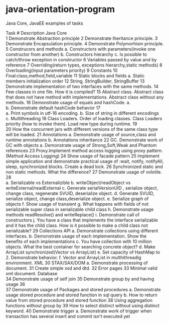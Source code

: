 # java-orientation-program
Java Core, JavaEE examples of tasks

Task #	Description
Java Core	
1	Demonstrate Abstraction principle
2	Demonstrate Iheritance principle.
3	Demonstrate Encapsulation principle.
4	Demonstrate Polymorhism principle.
5	Construcors and methods
a.	Constructors with parameters(invoke one constructor from another)
b.	Constructors hierarchy
c.	Is possible to catch/throw exception in constructor
6	Variables passed by value and by reference
7	Overriding(return types, exceptions hierarchy,static methods)
8	Overloading(input parameters priority)
9	Constants
10	Final:class,method,field,variable
11	Static blocks and fields
a.	Static members initialization order
12	String, StringBuilder, StringBuffer
13	Demonstrate implementation of two interfaces with the same methods.
14	Few classes in one file. How it is compiled?
15	Abstract class. Abstract class that does not have method with implementations. Abstract class without any methods.
16	Demonstrate usage of equals and hashCode.
a.	
b.	Demonstrate default hashCode behavior
17	
a.	Print symbols in utf-16 encoding.
b.	Size of string in different encodings
c.	Multithreading
18	Class Loaders. Order of loading classes. Class Loaders priority (how to invoke them). Load new type during runtime.
19	
20	How the concurrent jars with different versions of the same class type will be loaded.
21	Annotations
a.	Demonstrate usage of source,class and runtime annotations
b.	Annotations inheritance
22	GC. Demonstrate work of GC with objects
a.	Demonstrate usage of Strong,Soft,Weak and Phantom references
23	Proxy.Implement method access logging using proxy pattern.(Method Access Logging)
24	Show usage of facade pattern
25	Implement simple application and demonstrate practical usage of :wait, notify, notifyAll, sleep, synchronized blocks. Create a dead lock.
26	Synchronized static and non static methods. What the difference?
27	Demonstrate usage of volotile.
28	
a.	Serializable vs Externalizible
b.	writeObject/readObject vs writeExternal/readExternal
c.	Generate serialVersionUID , serialize object, change class, regenerate SVUID, deserialize object.
d.	Generate SVUID, serialize object, change class,deserialize object.
e.	Serialize graph of objects
f.	Show usage of transient
g.	What happens with fields of not serializable super class in serializable child class
h.	Demonstrate usage methods readResolve() and writeReplace()
i.	Demonstrate call of constructors
j.	You have a class that implements the interface serializable and it has the child class. How is it possible to make a child class not serializable?
29	Collections API
a.	Demonstrate collections using different interfaces.
b.	Demonstrate usage of each implementation. Show the benefits of each implementations
c.	You have collection with 10 million objects. What the best container for searching concrete object?
d.	Make ArrayList synchronized(Vector vs ArrayList)
e.	Set capacity of HashMap to 2. Demonstrate behavior.
f.	Vector and ArrayList in multhithreadig environment.
XML	
30	STAX/SAX/DOM
a.	Demonstrate processing of document.
31	Create simple xsd and dtd.
32	Error pages
33	Minimal valid xml document.
Database	
34	Demonstrate usage of self join
35	Demonstrate group by and having usage
36	
37	Demonstrate usage of Packages and stored procedures
a.	Demonstrate usage stored procedure and stored function in sql query
b.	How to return value from stored procedure and stored function
38	Using aggregation functions without group by
39	How to select distinct without using distinct keyword.
40	Demonstrate trigger
a.	Demonstrate work of trigger when transaction has several insert and commit isn't executed yet
